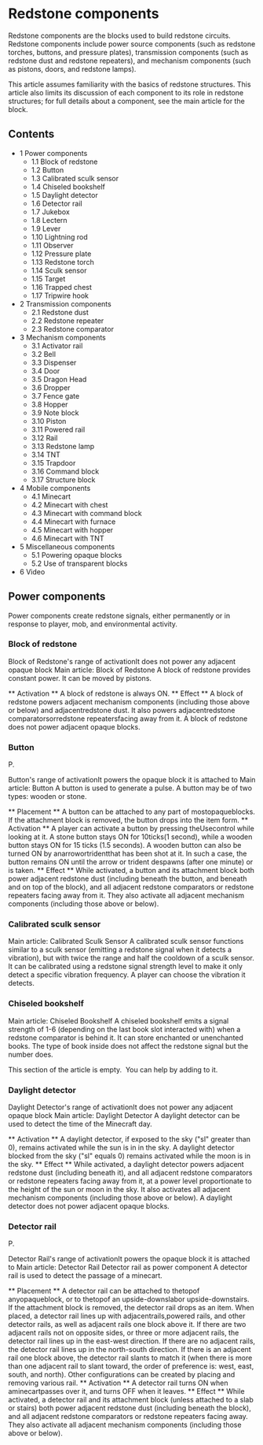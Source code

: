 # Redstone components
Redstone components are the blocks used to build redstone circuits. Redstone components include power source components (such as redstone torches, buttons, and pressure plates), transmission components (such as redstone dust and redstone repeaters), and mechanism components (such as pistons, doors, and redstone lamps).

This article assumes familiarity with the basics of redstone structures. This article also limits its discussion of each component to its role in redstone structures; for full details about a component, see the main article for the block.

## Contents
- 1 Power components
	- 1.1 Block of redstone
	- 1.2 Button
	- 1.3 Calibrated sculk sensor
	- 1.4 Chiseled bookshelf
	- 1.5 Daylight detector
	- 1.6 Detector rail
	- 1.7 Jukebox
	- 1.8 Lectern
	- 1.9 Lever
	- 1.10 Lightning rod
	- 1.11 Observer
	- 1.12 Pressure plate
	- 1.13 Redstone torch
	- 1.14 Sculk sensor
	- 1.15 Target
	- 1.16 Trapped chest
	- 1.17 Tripwire hook
- 2 Transmission components
	- 2.1 Redstone dust
	- 2.2 Redstone repeater
	- 2.3 Redstone comparator
- 3 Mechanism components
	- 3.1 Activator rail
	- 3.2 Bell
	- 3.3 Dispenser
	- 3.4 Door
	- 3.5 Dragon Head
	- 3.6 Dropper
	- 3.7 Fence gate
	- 3.8 Hopper
	- 3.9 Note block
	- 3.10 Piston
	- 3.11 Powered rail
	- 3.12 Rail
	- 3.13 Redstone lamp
	- 3.14 TNT
	- 3.15 Trapdoor
	- 3.16 Command block
	- 3.17 Structure block
- 4 Mobile components
	- 4.1 Minecart
	- 4.2 Minecart with chest
	- 4.3 Minecart with command block
	- 4.4 Minecart with furnace
	- 4.5 Minecart with hopper
	- 4.6 Minecart with TNT
- 5 Miscellaneous components
	- 5.1 Powering opaque blocks
	- 5.2 Use of transparent blocks
- 6 Video

##  Power components
Power components create redstone signals, either permanently or in response to player, mob, and environmental activity.

###  Block of redstone























Block of Redstone's range of activationIt does not power any adjacent opaque block
Main article: Block of Redstone
A block of redstone provides constant power. It can be moved by pistons.

** Activation **
A block of redstone is always ON.
** Effect **
A block of redstone powers adjacent mechanism components (including those above or below) and adjacentredstone dust. It also powers adjacentredstone comparatorsorredstone repeatersfacing away from it.
A block of redstone does not power adjacent opaque blocks.
###  Button














P.
















Button's range of activationIt powers the opaque block it is attached to
Main article: Button
A button is used to generate a pulse. A button may be of two types: wooden or stone.

** Placement **
A button can be attached to any part of mostopaqueblocks. If the attachment block is removed, the button drops into the item form.
** Activation **
A player can activate a button by pressing theUsecontrol while looking at it. A stone button stays ON for 10ticks(1 second), while a wooden button stays ON for 15 ticks (1.5 seconds). A wooden button can also be turned ON by anarrowortridentthat has been shot at it. In such a case, the button remains ON until the arrow or trident despawns (after one minute) or is taken.
** Effect **
While activated, a button and its attachment block both power adjacent redstone dust (including beneath the button, and beneath and on top of the block), and all adjacent redstone comparators or redstone repeaters facing away from it. They also activate all adjacent mechanism components (including those above or below).
###  Calibrated sculk sensor
Main article: Calibrated Sculk Sensor
A calibrated sculk sensor functions similar to a sculk sensor (emitting a redstone signal when it detects a vibration), but with twice the range and half the cooldown of a sculk sensor. It can be calibrated using a redstone signal strength level to make it only detect a specific vibration frequency.
A player can choose the vibration it detects.

###  Chiseled bookshelf
Main article: Chiseled Bookshelf
A chiseled bookshelf emits a signal strength of 1-6 (depending on the last book slot interacted with) when a redstone comparator is behind it. It can store enchanted or unenchanted books. The type of book inside does not affect the redstone signal but the number does.


  

This section of the article is empty. 
You can help by adding to it.


###  Daylight detector























Daylight Detector's range of activationIt does not power any adjacent opaque block
Main article: Daylight Detector
A daylight detector can be used to detect the time of the Minecraft day.

** Activation **
A daylight detector, if exposed to the sky ("sl" greater than 0), remains activated while the sun is in in the sky. A daylight detector blocked from the sky ("sl" equals 0) remains activated while the moon is in the sky.
** Effect **
While activated, a daylight detector powers adjacent redstone dust (including beneath it), and all adjacent redstone comparators or redstone repeaters facing away from it, at a power level proportionate to the height of the sun or moon in the sky. It also activates all adjacent mechanism components (including those above or below).
A daylight detector does not power adjacent opaque blocks.
###  Detector rail



















P.












Detector Rail's range of activationIt powers the opaque block it is attached to
Main article: Detector Rail
Detector rail as power component
A detector rail is used to detect the passage of a minecart.

** Placement **
A detector rail can be attached to thetopof anyopaqueblock, or to thetopof an upside-downslabor upside-downstairs. If the attachment block is removed, the detector rail drops as an item.
When placed, a detector rail lines up with adjacentrails,powered rails, and other detector rails, as well as adjacent rails one block above it. If there are two adjacent rails not on opposite sides, or three or more adjacent rails, the detector rail lines up in the east-west direction. If there are no adjacent rails, the detector rail lines up in the north-south direction. If there is an adjacent rail one block above, the detector rail slants to match it (when there is more than one adjacent rail to slant toward, the order of preference is: west, east, south, and north). Other configurations can be created by placing and removing various rail.
** Activation **
A detector rail turns ON when aminecartpasses over it, and turns OFF when it leaves.
** Effect **
While activated, a detector rail and its attachment block (unless attached to a slab or stairs) both power adjacent redstone dust (including beneath the block), and all adjacent redstone comparators or redstone repeaters facing away. They also activate all adjacent mechanism components (including those above or below).
